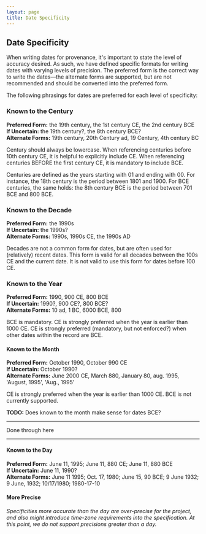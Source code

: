 ```yaml
---
layout: page
title: Date Specificity
---
```


## Date Specificity

When writing dates for provenance, it's important to state the level of accuracy desired.  As such, we have defined specific formats for writing dates with varying levels of precision.  The preferred form is the correct way to write the dates—the alternate forms are supported, but are not recommended and should be converted into the preferred form.

The following phrasings for dates are preferred for each level of specificity:

### Known to the Century

**Preferred Form:** the 19th century, the 1st century CE, the 2nd century BCE  
**If Uncertain:** the 19th century?, the 8th century BCE?  
**Alternate Forms:** 19th century, 20th Century ad, 19 Century, 4th century BC

Century should always be lowercase.   When referencing centuries before 10th century CE, it is helpful to explicitly include CE.  When referencing centuries BEFORE the first century CE, it is mandatory to include BCE.

Centuries are defined as the years starting with 01 and ending with 00.  For instance, the 18th century is the period between 1801 and 1900.  For BCE centuries, the same holds:  the 8th century BCE is the period between 701 BCE and 800 BCE.

### Known to the Decade

**Preferred Form:** the 1990s  
**If Uncertain:** the 1990s?  
**Alternate Forms:** 1990s, 1990s CE, the 1990s AD

Decades are not a common form for dates, but are often used for (relatively) recent dates.  This form is valid for all decades between the 100s CE and the current date. It is not valid to use this form for dates before 100 CE.

### Known to the Year

**Preferred Form:** 1990, 900 CE, 800 BCE  
**If Uncertain:** 1990?, 900 CE?, 800 BCE?  
**Alternate Forms:**  10 ad, 1 BC, 6000 BCE, 800

BCE is mandatory.  CE is strongly preferred when the year is earlier than 1000 CE. CE is strongly preferred (mandatory, but not enforced?) when other dates within the record are BCE.

#### Known to the Month

**Preferred Form:** October 1990, October 990 CE     
**If Uncertain:** October 1990?  
**Alternate Forms:** June 2000 CE, March 880, January 80, aug. 1995, 'August, 1995', 'Aug., 1995'

CE is strongly preferred when the year is earlier than 1000 CE. BCE is not currently supported.

**TODO:** Does known to the month make sense for dates BCE?

---- 

Done through here

----

#### Known to the Day

**Preferred Form:** June 11, 1995; June 11, 880 CE; June 11, 880 BCE  
**If Uncertain:** June 11, 1990?  
**Alternate Forms:**  June 11 1995; Oct. 17, 1980; June 15, 90 BCE; 9 June 1932; 9 June, 1932; 10/17/1980; 1980-17-10


#### More Precise

*Specificities more accurate than the day are over-precise for the project, and also might introduce time-zone requirements into the specification.  At this point, we do not support precisions greater than a day.*
